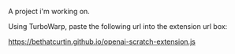 A project i'm working on.

Using TurboWarp, paste the following url into the extension url box:

https://bethatcurtin.github.io/openai-scratch-extension.js

